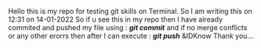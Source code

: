 ﻿Hello this is my repo for testing git skills on Terminal.
So I am writing this on 12:31 on 14-01-2022
So if u see this in my repo then I have already commited and pushed my file using :
***git commit***
and if no merge conflicts or any other erorrs then after I can execute :
***git push*** 
&IDKnow
Thank you...
